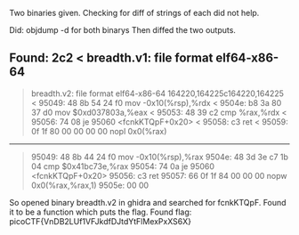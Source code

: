 Two binaries given.
Checking for diff of strings of each did not help.

Did: objdump -d for both binarys
Then diffed the two outputs.

Found:
2c2
< breadth.v1:     file format elf64-x86-64
---
> breadth.v2:     file format elf64-x86-64
164220,164225c164220,164225
<    95049:	48 8b 54 24 f0       	mov    -0x10(%rsp),%rdx
<    9504e:	b8 3a 80 37 d0       	mov    $0xd037803a,%eax
<    95053:	48 39 c2             	cmp    %rax,%rdx
<    95056:	74 08                	je     95060 <fcnkKTQpF+0x20>
<    95058:	c3                   	ret
<    95059:	0f 1f 80 00 00 00 00 	nopl   0x0(%rax)
---
>    95049:	48 8b 44 24 f0       	mov    -0x10(%rsp),%rax
>    9504e:	48 3d 3e c7 1b 04    	cmp    $0x41bc73e,%rax
>    95054:	74 0a                	je     95060 <fcnkKTQpF+0x20>
>    95056:	c3                   	ret
>    95057:	66 0f 1f 84 00 00 00 	nopw   0x0(%rax,%rax,1)
>    9505e:	00 00

So opened binary breadth.v2 in ghidra and searched for fcnkKTQpF.
Found it to be a function which puts the flag.
Found flag: picoCTF{VnDB2LUf1VFJkdfDJtdYtFlMexPxXS6X}
